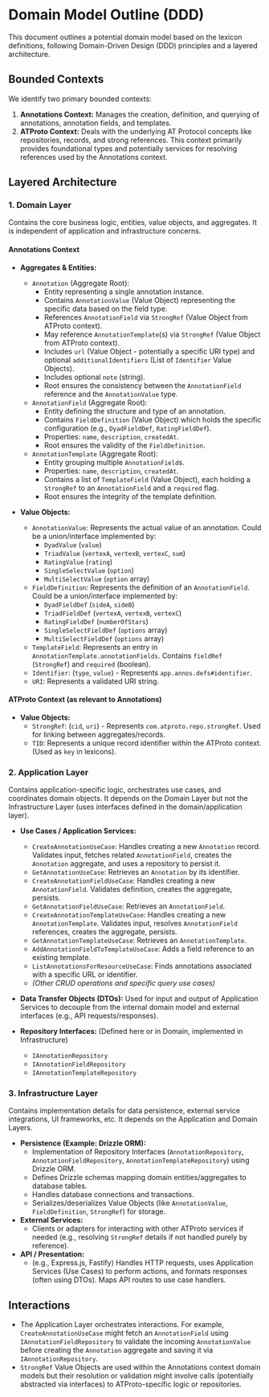 # Domain Model Outline (DDD)

This document outlines a potential domain model based on the lexicon definitions, following Domain-Driven Design (DDD) principles and a layered architecture.

## Bounded Contexts

We identify two primary bounded contexts:

1.  **Annotations Context:** Manages the creation, definition, and querying of annotations, annotation fields, and templates.
2.  **ATProto Context:** Deals with the underlying AT Protocol concepts like repositories, records, and strong references. This context primarily provides foundational types and potentially services for resolving references used by the Annotations context.

## Layered Architecture

### 1. Domain Layer

Contains the core business logic, entities, value objects, and aggregates. It is independent of application and infrastructure concerns.

#### Annotations Context

*   **Aggregates & Entities:**
    *   `Annotation` (Aggregate Root):
        *   Entity representing a single annotation instance.
        *   Contains `AnnotationValue` (Value Object) representing the specific data based on the field type.
        *   References `AnnotationField` via `StrongRef` (Value Object from ATProto context).
        *   May reference `AnnotationTemplate`(s) via `StrongRef` (Value Object from ATProto context).
        *   Includes `url` (Value Object - potentially a specific URI type) and optional `additionalIdentifiers` (List of `Identifier` Value Objects).
        *   Includes optional `note` (string).
        *   Root ensures the consistency between the `AnnotationField` reference and the `AnnotationValue` type.
    *   `AnnotationField` (Aggregate Root):
        *   Entity defining the structure and type of an annotation.
        *   Contains `FieldDefinition` (Value Object) which holds the specific configuration (e.g., `DyadFieldDef`, `RatingFieldDef`).
        *   Properties: `name`, `description`, `createdAt`.
        *   Root ensures the validity of the `FieldDefinition`.
    *   `AnnotationTemplate` (Aggregate Root):
        *   Entity grouping multiple `AnnotationField`s.
        *   Properties: `name`, `description`, `createdAt`.
        *   Contains a list of `TemplateField` (Value Object), each holding a `StrongRef` to an `AnnotationField` and a `required` flag.
        *   Root ensures the integrity of the template definition.

*   **Value Objects:**
    *   `AnnotationValue`: Represents the actual value of an annotation. Could be a union/interface implemented by:
        *   `DyadValue` (`value`)
        *   `TriadValue` (`vertexA`, `vertexB`, `vertexC`, `sum`)
        *   `RatingValue` (`rating`)
        *   `SingleSelectValue` (`option`)
        *   `MultiSelectValue` (`option` array)
    *   `FieldDefinition`: Represents the definition of an `AnnotationField`. Could be a union/interface implemented by:
        *   `DyadFieldDef` (`sideA`, `sideB`)
        *   `TriadFieldDef` (`vertexA`, `vertexB`, `vertexC`)
        *   `RatingFieldDef` (`numberOfStars`)
        *   `SingleSelectFieldDef` (`options` array)
        *   `MultiSelectFieldDef` (`options` array)
    *   `TemplateField`: Represents an entry in `AnnotationTemplate.annotationFields`. Contains `fieldRef` (`StrongRef`) and `required` (boolean).
    *   `Identifier`: (`type`, `value`) - Represents `app.annos.defs#identifier`.
    *   `URI`: Represents a validated URI string.

#### ATProto Context (as relevant to Annotations)

*   **Value Objects:**
    *   `StrongRef`: (`cid`, `uri`) - Represents `com.atproto.repo.strongRef`. Used for linking between aggregates/records.
    *   `TID`: Represents a unique record identifier within the ATProto context. (Used as `key` in lexicons).

### 2. Application Layer

Contains application-specific logic, orchestrates use cases, and coordinates domain objects. It depends on the Domain Layer but not the Infrastructure Layer (uses interfaces defined in the domain/application layer).

*   **Use Cases / Application Services:**
    *   `CreateAnnotationUseCase`: Handles creating a new `Annotation` record. Validates input, fetches related `AnnotationField`, creates the `Annotation` aggregate, and uses a repository to persist it.
    *   `GetAnnotationUseCase`: Retrieves an `Annotation` by its identifier.
    *   `CreateAnnotationFieldUseCase`: Handles creating a new `AnnotationField`. Validates definition, creates the aggregate, persists.
    *   `GetAnnotationFieldUseCase`: Retrieves an `AnnotationField`.
    *   `CreateAnnotationTemplateUseCase`: Handles creating a new `AnnotationTemplate`. Validates input, resolves `AnnotationField` references, creates the aggregate, persists.
    *   `GetAnnotationTemplateUseCase`: Retrieves an `AnnotationTemplate`.
    *   `AddAnnotationFieldToTemplateUseCase`: Adds a field reference to an existing template.
    *   `ListAnnotationsForResourceUseCase`: Finds annotations associated with a specific URL or identifier.
    *   *(Other CRUD operations and specific query use cases)*

*   **Data Transfer Objects (DTOs):** Used for input and output of Application Services to decouple from the internal domain model and external interfaces (e.g., API requests/responses).

*   **Repository Interfaces:** (Defined here or in Domain, implemented in Infrastructure)
    *   `IAnnotationRepository`
    *   `IAnnotationFieldRepository`
    *   `IAnnotationTemplateRepository`

### 3. Infrastructure Layer

Contains implementation details for data persistence, external service integrations, UI frameworks, etc. It depends on the Application and Domain Layers.

*   **Persistence (Example: Drizzle ORM):**
    *   Implementation of Repository Interfaces (`AnnotationRepository`, `AnnotationFieldRepository`, `AnnotationTemplateRepository`) using Drizzle ORM.
    *   Defines Drizzle schemas mapping domain entities/aggregates to database tables.
    *   Handles database connections and transactions.
    *   Serializes/deserializes Value Objects (like `AnnotationValue`, `FieldDefinition`, `StrongRef`) for storage.
*   **External Services:**
    *   Clients or adapters for interacting with other ATProto services if needed (e.g., resolving `StrongRef` details if not handled purely by reference).
*   **API / Presentation:**
    *   (e.g., Express.js, Fastify) Handles HTTP requests, uses Application Services (Use Cases) to perform actions, and formats responses (often using DTOs). Maps API routes to use case handlers.

## Interactions

*   The Application Layer orchestrates interactions. For example, `CreateAnnotationUseCase` might fetch an `AnnotationField` using `IAnnotationFieldRepository` to validate the incoming `AnnotationValue` before creating the `Annotation` aggregate and saving it via `IAnnotationRepository`.
*   `StrongRef` Value Objects are used within the Annotations context domain models but their resolution or validation might involve calls (potentially abstracted via interfaces) to ATProto-specific logic or repositories.
